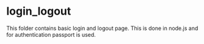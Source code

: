 # login_logout
This folder contains basic login and logout page. This is done in node.js and for authentication passport is used.
